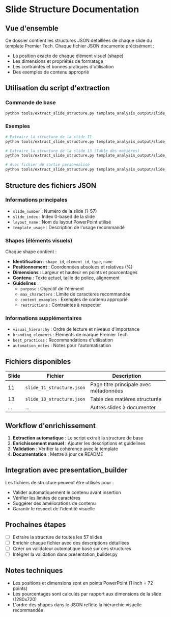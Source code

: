 # Slide Structure Documentation

## Vue d'ensemble

Ce dossier contient les structures JSON détaillées de chaque slide du template Premier Tech. Chaque fichier JSON documente précisément :
- La position exacte de chaque élément visuel (shape)
- Les dimensions et propriétés de formatage
- Les contraintes et bonnes pratiques d'utilisation
- Des exemples de contenu approprié

## Utilisation du script d'extraction

### Commande de base
```bash
python tools/extract_slide_structure.py template_analysis_output/slide_XX.json XX
```

### Exemples
```bash
# Extraire la structure de la slide 11
python tools/extract_slide_structure.py template_analysis_output/slide_11.json 11

# Extraire la structure de la slide 13 (Table des matières)
python tools/extract_slide_structure.py template_analysis_output/slide_13.json 13

# Avec fichier de sortie personnalisé
python tools/extract_slide_structure.py template_analysis_output/slide_15.json 15 custom_output.json
```

## Structure des fichiers JSON

### Informations principales
- `slide_number` : Numéro de la slide (1-57)
- `slide_index` : Index 0-based de la slide
- `layout_name` : Nom du layout PowerPoint utilisé
- `template_usage` : Description de l'usage recommandé

### Shapes (éléments visuels)
Chaque shape contient :
- **Identification** : `shape_id`, `element_id`, `type`, `name`
- **Positionnement** : Coordonnées absolues et relatives (%)
- **Dimensions** : Largeur et hauteur en points et pourcentages
- **Contenu** : Texte actuel, taille de police, alignement
- **Guidelines** :
  - `purpose` : Objectif de l'élément
  - `max_characters` : Limite de caractères recommandée
  - `content_examples` : Exemples de contenu approprié
  - `restrictions` : Contraintes à respecter

### Informations supplémentaires
- `visual_hierarchy` : Ordre de lecture et niveaux d'importance
- `branding_elements` : Éléments de marque Premier Tech
- `best_practices` : Recommandations d'utilisation
- `automation_notes` : Notes pour l'automatisation

## Fichiers disponibles

| Slide | Fichier | Description |
|-------|---------|-------------|
| 11 | `slide_11_structure.json` | Page titre principale avec métadonnées |
| 13 | `slide_13_structure.json` | Table des matières structurée |
| ... | ... | Autres slides à documenter |

## Workflow d'enrichissement

1. **Extraction automatique** : Le script extrait la structure de base
2. **Enrichissement manuel** : Ajouter les descriptions et guidelines
3. **Validation** : Vérifier la cohérence avec le template
4. **Documentation** : Mettre à jour ce README

## Integration avec presentation_builder

Les fichiers de structure peuvent être utilisés pour :
- Valider automatiquement le contenu avant insertion
- Vérifier les limites de caractères
- Suggérer des améliorations de contenu
- Garantir le respect de l'identité visuelle

## Prochaines étapes

- [ ] Extraire la structure de toutes les 57 slides
- [ ] Enrichir chaque fichier avec des descriptions détaillées
- [ ] Créer un validateur automatique basé sur ces structures
- [ ] Intégrer la validation dans presentation_builder.py

## Notes techniques

- Les positions et dimensions sont en points PowerPoint (1 inch = 72 points)
- Les pourcentages sont calculés par rapport aux dimensions de la slide (1280x720)
- L'ordre des shapes dans le JSON reflète la hiérarchie visuelle recommandée